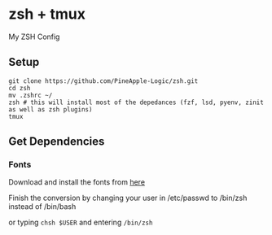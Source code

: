 # zsh + tmux

My ZSH Config

## Setup

```
git clone https://github.com/PineApple-Logic/zsh.git
cd zsh
mv .zshrc ~/
zsh # this will install most of the depedances (fzf, lsd, pyenv, zinit as well as zsh plugins)
tmux
```

## Get Dependencies

### Fonts

Download and install the fonts from [here](https://github.com/romkatv/powerlevel10k#fonts)
  
Finish the conversion by changing your user in /etc/passwd to /bin/zsh instead of /bin/bash

or typing `chsh $USER` and entering `/bin/zsh`
